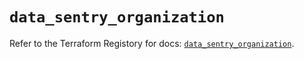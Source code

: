 # `data_sentry_organization`

Refer to the Terraform Registory for docs: [`data_sentry_organization`](https://registry.terraform.io/providers/jianyuan/sentry/0.12.3/docs/data-sources/organization).

